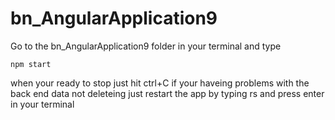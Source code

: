 # bn_AngularApplication9

Go to the bn_AngularApplication9 folder in your terminal and type
```
npm start
```
when your ready to stop just hit ctrl+C 
if your haveing problems with the back end data not deleteing
just restart the app by typing rs and press enter in your terminal
